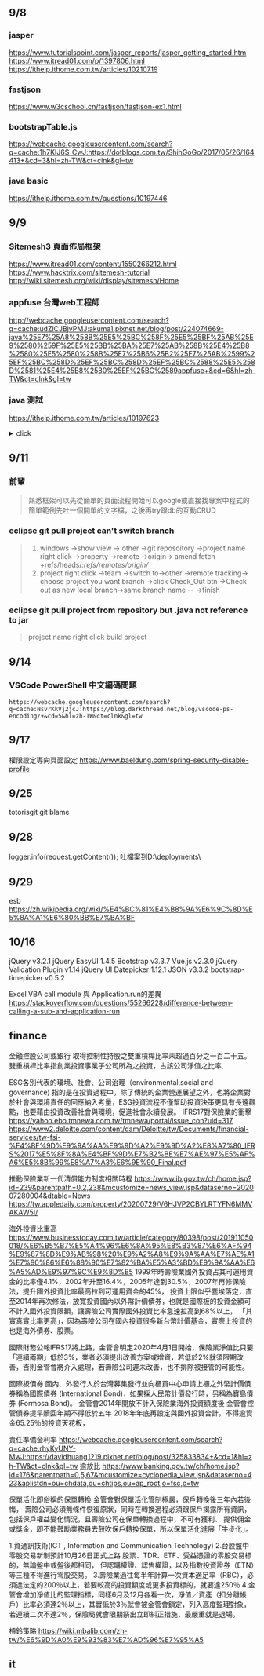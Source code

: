 ## 9/8
### jasper  
https://www.tutorialspoint.com/jasper_reports/jasper_getting_started.htm  
https://www.itread01.com/p/1397806.html  
https://ithelp.ithome.com.tw/articles/10210719  
### fastjson  
https://www.w3cschool.cn/fastjson/fastjson-ex1.html  
### bootstrapTable.js
https://webcache.googleusercontent.com/search?q=cache:1h7KIJ6S_CwJ:https://dotblogs.com.tw/ShihGoGo/2017/05/26/164413+&cd=3&hl=zh-TW&ct=clnk&gl=tw  
### java basic
https://ithelp.ithome.com.tw/questions/10197446  

## 9/9  
### Sitemesh3 頁面佈局框架  
https://www.itread01.com/content/1550266212.html
https://www.hacktrix.com/sitemesh-tutorial
http://wiki.sitemesh.org/wiki/display/sitemesh/Home

### appfuse 台灣web工程師  
http://webcache.googleusercontent.com/search?q=cache:udZlCJBjvPMJ:akuma1.pixnet.net/blog/post/224074669-java%25E7%25A8%258B%25E5%25BC%258F%25E5%25BF%25AB%25E9%2580%259F%25E5%25BB%25BA%25E7%25AB%258B%25E4%25B8%2580%25E5%2580%258B%25E7%25B6%25B2%25E7%25AB%2599%25EF%25BC%258D%25EF%25BC%258D%25EF%25BC%2588%25E5%258D%2581%25E4%25B8%2580%25EF%25BC%2589appfuse+&cd=6&hl=zh-TW&ct=clnk&gl=tw  

### java 測試  
https://ithelp.ithome.com.tw/articles/10197623

<details>
<summary>click</summary>
<p>
### fsdfsdf  
```python
print("hello world")
```
</p>

</details>

## 9/11
### 前輩
> 熟悉框架可以先從簡單的頁面流程開始可以google或直接找專案中程式的簡單範例先吐一個間單的文字檔，之後再try跟db的互動CRUD
### eclipse git pull project can't switch branch
>1. windows ->show view -> other ->git reposoitory ->project name right click ->property ->remote ->origin-> amend fetch +refs/heads/*:refs/remotes/origin/*
>2. project right click ->team ->switch to->other ->remote tracking-> choose project you want branch ->click Check_Out btn ->Check out as new local branch->same branch name -- 
 ->finish
 ### eclipse git pull project from repository but .java not reference to jar 
 > project name right click build project
 
 ## 9/14
 ### VSCode PowerShell 中文編碼問題
	https://webcache.googleusercontent.com/search?q=cache:NsvrKkVj2jcJ:https://blog.darkthread.net/blog/vscode-ps-encoding/+&cd=5&hl=zh-TW&ct=clnk&gl=tw
## 9/17
權限設定導向頁面設定
https://www.baeldung.com/spring-security-disable-profile

## 9/25
totorisgit git blame
## 9/28
logger.info(request.getContent());
吐檔案到D:\deployments\

## 9/29
esb
https://zh.wikipedia.org/wiki/%E4%BC%81%E4%B8%9A%E6%9C%8D%E5%8A%A1%E6%80%BB%E7%BA%BF

10/16
---
jQuery v3.2.1
jQuery EasyUI 1.4.5
Bootstrap v3.3.7
Vue.js v2.3.0
jQuery Validation Plugin v1.14
jQuery UI Datepicker 1.12.1
JSON v3.3.2
bootstrap-timepicker v0.5.2 

Excel VBA call module 與 Application.run的差異
https://stackoverflow.com/questions/55266228/difference-between-calling-a-sub-and-application-run

## finance
金融控股公司或銀行
	取得控制性持股之雙重槓桿比率未超過百分之一百二十五。
雙重槓桿比率指創業投資事業子公司所為之投資，占該公司淨值之比率,

ESG各別代表的環境、社會、公司治理（environmental,social and governance)
	指的是在投資過程中，除了傳統的企業營運展望之外，也將企業對於社會與環境責任的回應納入考量，ESG投資流程不僅幫助投資決策更具有長遠觀點，也要藉由投資改善社會與環境，促進社會永續發展。
IFRS17對保險業的衝擊
https://yahoo.ebo.tmnewa.com.tw/tmnewa/portal/issue_con?uid=317
https://www2.deloitte.com/content/dam/Deloitte/tw/Documents/financial-services/tw-fsi-%E4%BF%9D%E9%9A%AA%E9%9D%A2%E9%9D%A2%E8%A7%80_IFRS%2017%E5%8F%8A%E4%BF%9D%E7%B2%BE%E7%AE%97%E5%AF%A6%E5%8B%99%E8%A7%A3%E6%9E%90_Final.pdf

推動保險業新一代清償能力制度相關時程
https://www.ib.gov.tw/ch/home.jsp?id=239&parentpath=0,2,238&mcustomize=news_view.jsp&dataserno=202007280004&dtable=News
https://tw.appledaily.com/property/20200729/V6HJVP2CBYLRTYFN6MMVAKAW5I/

海外投資比重高
https://www.businesstoday.com.tw/article/category/80398/post/201911050018/%E6%B5%B7%E5%A4%96%E6%8A%95%E8%B3%87%E6%AF%94%E9%87%8D%E9%AB%98%20%E9%A2%A8%E9%9A%AA%E7%AE%A1%E7%90%86%E6%88%90%E7%82%BA%E5%A3%BD%E9%9A%AA%E6%A5%AD%E9%97%9C%E9%8D%B5
1999年時壽險業國外投資占其可運用資金的比率僅4.1%，2002年升至16.4%，2005年達到30.5%，2007年再修保險法，提升國外投資比率最高拉到可運用資金的45%，
投資上限似乎塵埃落定，直至2014年再次修法，放寬投資國內以外幣計價債券，也就是國際板的投資金額可不計入國外投資限額，讓壽險公司實際國外投資比率急速拉高到68%以上，
「其實真實比率更高」，因為壽險公司在國內投資很多新台幣計價基金，實際上投資的也是海外債券、股票。

國際財務公報IFRS17將上路，金管會明定2020年4月1日開始，保險業淨值比只要「連續兩期」低於3%，業者必須提出改善方案或增資，若低於2%就須限期改善，否則金管會將介入處理，若壽險公司遲未改善，也不排除被接管的可能性。

國際板債券
	國內、外發行人於台灣募集發行並向櫃買中心申請上櫃之外幣計價債券稱為國際債券 (International Bond)，如果採人民幣計價發行時，另稱為寶島債券 (Formosa Bond)。
	金管會2014年開放不計入保險業海外投資額度後
	金管會控管債券提早贖回年期不得低於五年
	2018年年底再設定與國外投資合計，不得逾資金65.25％的投資天花板，
	
責任準備金利率
	https://webcache.googleusercontent.com/search?q=cache:rhyKyUNY-MwJ:https://davidhuang1219.pixnet.net/blog/post/325833834+&cd=1&hl=zh-TW&ct=clnk&gl=tw
逾放比
	https://www.banking.gov.tw/ch/home.jsp?id=176&parentpath=0,5,67&mcustomize=cyclopedia_view.jsp&dataserno=423&aplistdn=ou=chdata,ou=chtips,ou=ap_root,o=fsc,c=tw
	
保單活化即俗稱的保單轉換
	金管會對保單活化管制極嚴，保戶轉換後三年內若後悔，
	壽險公司必須無條件恢復原狀，同時在轉換過程必須跟保戶揭露所有資訊，
	包括保戶權益變化情況，且壽險公司在保單轉換過程中，不可有獲利、
	提供佣金或獎金，即不能鼓勵業務員去鼓吹保戶轉換保單，所以保單活化進展「牛步化」。

1.資通訊技術(ICT , Information and Communication Technology)
2.台股盤中零股交易新制預計10月26日正式上路
	股票、TDR、ETF、受益憑證的零股交易標的，無論盤中或盤後都相同，
	但認購權證、認售權證，以及指數投資證券（ETN）等三種不得進行零股交易。
3.壽險業過往每半年計算一次資本適足率（RBC），必須達法定的200％以上，若要較高的投資額度或更多投資標的，就要達250％
4.金管會增加淨值比的監理指標，同樣6月及12月各看一次，淨值／資產（扣分離帳戶）比率必須達2％以上，其實低於3％就會被金管會鎖定，列入高度監理對象，若連續二次不達2％，保險局就會限期祭出立即糾正措施，最嚴重就是退場。

槓鈴策略
https://wiki.mbalib.com/zh-tw/%E6%9D%A0%E9%93%83%E7%AD%96%E7%95%A5


## it



